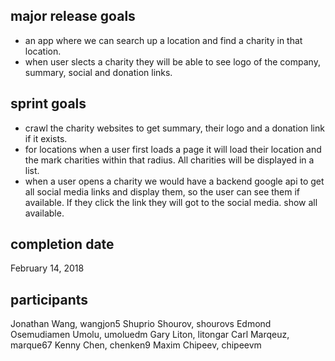 ## major release goals
- an app where we can search up a location and find a charity in that location.
- when user slects a charity they will be able to see logo of the company, summary, social and donation links.

## sprint goals
- crawl the charity websites to get summary, their logo and a donation link if it exists.
- for locations when a user first loads a page it will load their location and the mark charities within that radius. All charities will be displayed in a list.
- when a user opens a charity we would have a backend google api to get all social media links and 
display them, so the user can see them if available. If they click the link they will got to the social media. show all available.

## completion date
February 14, 2018

## participants
Jonathan Wang, wangjon5
Shuprio Shourov, shourovs
Edmond Osemudiamen Umolu, umoluedm
Gary Liton, litongar
Carl Marqeuz, marque67
Kenny Chen, chenken9
Maxim Chipeev, chipeevm

